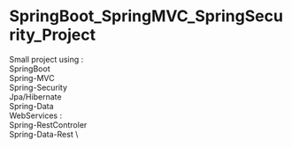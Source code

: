 # SpringBoot_SpringMVC_SpringSecurity_Project
 Small project using : \
  SpringBoot \
  Spring-MVC \
  Spring-Security \
  Jpa/Hibernate \
  Spring-Data \
  WebServices : \
  Spring-RestControler \
  Spring-Data-Rest \
